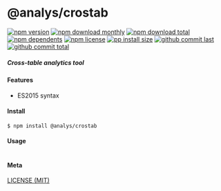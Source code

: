 # @analys/crostab

[![npm version][badge-npm-version]][url-npm]
[![npm download monthly][badge-npm-download-monthly]][url-npm]
[![npm download total][badge-npm-download-total]][url-npm]
[![npm dependents][badge-npm-dependents]][url-github]
[![npm license][badge-npm-license]][url-npm]
[![pp install size][badge-pp-install-size]][url-pp]
[![github commit last][badge-github-last-commit]][url-github]
[![github commit total][badge-github-commit-count]][url-github]

[//]: <> (Shields)
[badge-npm-version]: https://flat.badgen.net/npm/cell/@analys/crostab
[badge-npm-download-monthly]: https://flat.badgen.net/npm/dm/@analys/crostab
[badge-npm-download-total]:https://flat.badgen.net/npm/dt/@analys/crostab
[badge-npm-dependents]: https://flat.badgen.net/npm/dependents/@analys/crostab
[badge-npm-license]: https://flat.badgen.net/npm/license/@analys/crostab
[badge-pp-install-size]: https://flat.badgen.net/packagephobia/install/@analys/crostab
[badge-github-last-commit]: https://flat.badgen.net/github/last-commit/hoyeungw/analys
[badge-github-commit-count]: https://flat.badgen.net/github/commits/hoyeungw/analys

[//]: <> (Link)
[url-npm]: https://npmjs.org/package/@analys/crostab
[url-pp]: https://packagephobia.now.sh/result?p=@analys/crostab
[url-github]: https://github.com/hoyeungw/analys

##### Cross-table analytics tool

#### Features

- ES2015 syntax

#### Install
```console
$ npm install @analys/crostab
```

#### Usage
```js
```

#### Meta
[LICENSE (MIT)](/LICENSE)
